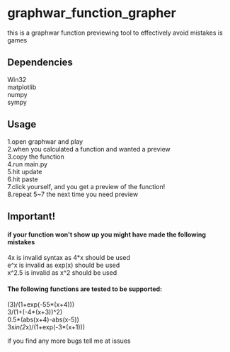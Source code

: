 # graphwar_function_grapher  
this is a graphwar function previewing tool to effectively avoid mistakes is games  
## Dependencies  
Win32  
matplotlib  
numpy  
sympy  
## Usage
1.open graphwar and play  
2.when you calculated a function and wanted a preview  
3.copy the function  
4.run main.py  
5.hit update  
6.hit paste  
7.click yourself, and you get a preview of the function!  
8.repeat 5~7 the next time you need preview

## Important!  
#### if your function won't show up you might have made the following mistakes
4x is invalid syntax as 4*x should be used  
e^x is invalid as exp(x) should be used  
x^2.5 is invalid as x^2 should be used  

#### The following functions are tested to be supported:  
(3)/(1+exp(-55*(x+4)))  
3/(1+(-4*(x+3))^2)  
0.5*(abs(x+4)-abs(x-5))  
3*sin(2*x)/(1+exp(-3*(x+1)))  

if you find any more bugs tell me at issues
